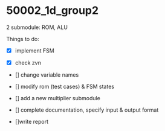 # 50002_1d_group2

2 submodule:
ROM, ALU

Things to do:

- [x] implement FSM

- [x] check zvn

- [] change variable names

- [] modify rom (test cases) & FSM states

- [] add a new multiplier submodule

- [] complete documentation, specify input & output format

- []write report
